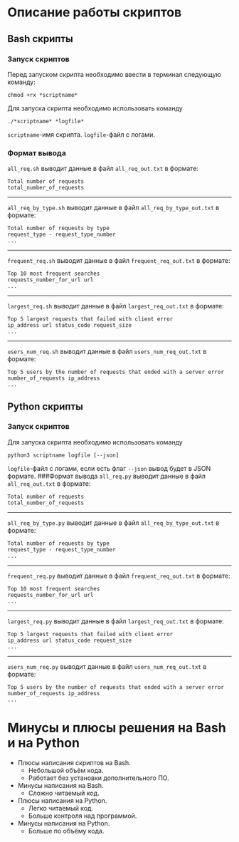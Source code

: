 # Описание работы скриптов
## Bash скрипты
### Запуск скриптов
Перед запуском скрипта необходимо ввести в терминал следующую команду:
```
chmod +rx *scriptname*
```
Для запуска скрипта необходимо использовать команду
```
./*scriptname* *logfile*
```
`scriptname`-имя скрипта.
`logfile`-файл с логами.
### Формат вывода
`all_req.sh` выводит данные в файл `all_req_out.txt` в формате:
```
Total number of requests
total_number_of_requests
```
___
`all_req_by_type.sh` выводит данные в файл `all_req_by_type_out.txt` в формате:
```
Total number of requests by type
request_type - request_type_number
...
```
___
`frequent_req.sh` выводит данные в файл `frequent_req_out.txt` в формате:
```
Top 10 most frequent searches
requests_number_for_url url
...
```
___
`largest_req.sh` выводит данные в файл `largest_req_out.txt` в формате:
```
Top 5 largest requests that failed with client error
ip_address url status_code request_size
...
```
___
`users_num_req.sh` выводит данные в файл `users_num_req_out.txt` в формате:
```
Top 5 users by the number of requests that ended with a server error
number_of_requests ip_address
...
```
## Python скрипты
### Запуск скриптов
Для запуска скрипта необходимо использовать команду
```
python3 scriptname logfile [--json]
```
`logfile`-файл с логами, если есть флаг `--json` вывод будет в JSON формате.
###Формат вывода
`all_req.py` выводит данные в файл `all_req_out.txt` в формате:
```
Total number of requests
total_number_of_requests
```
___
`all_req_by_type.py` выводит данные в файл `all_req_by_type_out.txt` в формате:
```
Total number of requests by type
request_type - request_type_number
...
```
___
`frequent_req.py` выводит данные в файл `frequent_req_out.txt` в формате:
```
Top 10 most frequent searches
requests_number_for_url url
...
```
___
`largest_req.py` выводит данные в файл `largest_req_out.txt` в формате:
```
Top 5 largest requests that failed with client error
ip_address url status_code request_size
...
```
___
`users_num_req.py` выводит данные в файл `users_num_req_out.txt` в формате:
```
Top 5 users by the number of requests that ended with a server error
number_of_requests ip_address
...
```
# Минусы и плюсы решения на Bash и на Python
* Плюсы написания скриптов на Bash.
    * Небольшой объём кода.
    * Работает без установки дополнительного ПО.
* Минусы написания на Bash.
    * Сложно читаемый код.
* Плюсы написания на Python.
    * Легко читаемый код.
    * Больше контроля над программой.
* Минусы написания на Python.
    * Больше по объёму кода.